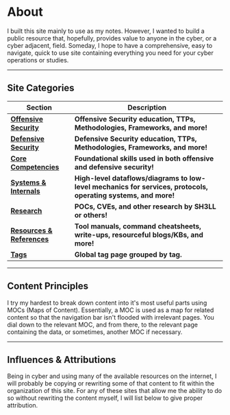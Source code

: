 # About

I built this site mainly to use as my notes. However, I wanted to build a public resource that, hopefully, provides value to anyone in the cyber, or a cyber adjacent, field. Someday, I hope to have a comprehensive, easy to navigate, quick to use site containing everything you need for your cyber operations or studies. 

---

## Site Categories

| **Section** | **Description** |
| -------------- | ----------- | 
| <span class="nowrap">**[Offensive Security](../offense/index.md)**</span> | **Offensive Security education, TTPs, Methodologies, Frameworks, and more!** |
| <span class="nowrap">**[Defensive Security](../defense/index.md)**</span> | **Defensive Security education, TTPs, Methodologies, Frameworks, and more!** |
| <span class="nowrap">**[Core Competencies](../core/index.md)**</span> | **Foundational skills used in both offensive and defensive security!** |
| <span class="nowrap">**[Systems & Internals](../sysint/index.md)**</span> | **High-level dataflows/diagrams to low-level mechanics for services, protocols, operating systems, and more!** |
| <span class="nowrap">**[Research](../research/index.md)**</span> | **POCs, CVEs, and other research by SH3LL or others!** |
| <span class="nowrap">**[Resources & References](../resource-ref/index.md)**</span> | **Tool manuals, command cheatsheets, write-ups, resourceful blogs/KBs, and more!** |
| <span class="nowrap">**[Tags](../tags.md)**</span> | **Global tag page grouped by tag.** |

---

## Content Principles

I try my hardest to break down content into it's most useful parts using MOCs (Maps of Content). Essentially, a MOC is used as a map for related content so that the navigation bar isn't flooded with irrelevant pages. You dial down to the relevant MOC, and from there, to the relevant page containing the data, or sometimes, another MOC if necessary. 

---

## Influences & Attributions

Being in cyber and using many of the available resources on the internet, I will probably be copying or rewriting some of that content to fit within the organization of this site. For any of these sites that allow me the ability to do so without rewriting the content myself, I will list below to give proper attribution. 